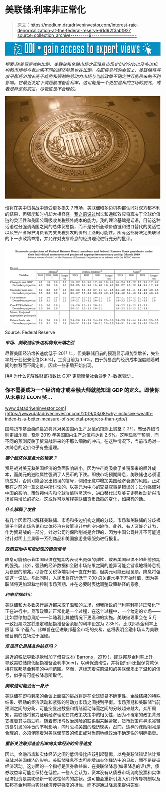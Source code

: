 # 美联储:利率非正常化

> 原文：<https://medium.datadriveninvestor.com/interest-rate-denormalization-at-the-federal-reserve-61d92f3abf92?source=collection_archive---------9----------------------->

[![](img/62436e5378c43597ca00543518c39ed9.png)](http://www.track.datadriveninvestor.com/1B9E)

*提要:随着贸易战的加剧，美联储和金融市场之间降息市场定价的分歧以及多边机构和市场参与者之间不同的经济前景也在加剧。在即将举行的会议上，美联储将寻求平衡经济增长高于趋势和强劲的劳动力市场与当前政策不确定性可能带来的不利影响。它最近决定下调超额准备金利率，这可能是一个更加温和的立场的前兆，或者是降息的前兆，尽管这是不合理的。*

![](img/fe13df96e030fa398a371a6e950f6d1f.png)

谁将在美中贸易战中遭受更多损失？市场、美联储和多边机构都认同对双方都不利的结果，但强度和时机却大相径庭。[我之前说过](https://medium.com/datadriveninvestor/u-s-china-trade-a-key-currency-view-b56bb76f9169)增长和通胀效应将取决于全球价值链的灵活性和美国公司吸收关税额外成本的能力。我的理论基础是话语，目前这种话语过分强调两国之间的总体贸易额，而不是分析全球价值链和进口替代的灵活性以及生产者保护消费者免受关税引发的价格上涨的可能性。所有这些将决定美联储的下一步政策举措，并允许对支撑降息的经济理论进行充分的批评。

![](img/ec7301aff9a5185bb3c4eb647f8ad7cd.png)

Source: Federal Reserve

***市场、美联储和多边机构有天壤之别***

尽管美国经济增长速度低于 2017 年，但美联储目前的预测显示趋势型增长，失业率处于创纪录低位(3.6%)，工资目前为 1.6%。由于贸易战的经济成本强度随着时间的推移而不同定价，因此一些矛盾开始出现。

[](https://www.datadriveninvestor.com/2019/03/08/why-inclusive-wealth-index-is-a-better-measure-of-societal-progress-than-gdp/) [## 为什么包容性财富指数比 GDP 更能衡量社会进步？-数据驱动…

### 你不需要成为一个经济奇才或金融大师就能知道 GDP 的定义。即使你从未拿过 ECON 奖…

www.datadriveninvestor.com](https://www.datadriveninvestor.com/2019/03/08/why-inclusive-wealth-index-is-a-better-measure-of-societal-progress-than-gdp/) 

国际货币基金组织最近将其对美国国内生产总值的预测上调至 2.3%，而世界银行则更加乐观，预测 2019 年美国国内生产总值将达到 2.6%。这明显高于预测，而不同的预测反映了贸易战带来的不那么细微的冲击。在这种情况下，当前市场对一次降息的定价似乎有些道理。

***哪个经济体是最大的输家？***

贸易战对美元和美国经济的负面影响较小，因为生产商吸收了关税带来的额外成本，而美元的避险属性强调了人民币的下跌。即使市场预期降息，美联储也必须谨慎应对，否则可能会发出错误的信号，例如无意中增加美国经济衰退的风险。正如我在之前的一篇文章中所讨论的，以美元为中心的交易叙事是错误的；过分强调对中国的影响，而忽视供应和全球价值链灵活性、进口替代以及美元走强推动新兴市场贸易增长的好处。这或许可以解释美联储货币政策的变化，如果有的话。

***什么解释了发散***

有几个因素可以解释美联储、市场和多边机构之间的分歧。市场和美联储的分歧根源于金融市场结果和实体经济在政策设计中的突出地位。此外，有人可能会认为，作为贸易战的一部分，针对公司的保险削减是合理的，因为中国公司并非不可能通过针对稀土金属等一系列商品和美国旅游业等服务进行报复。

***政策变动中可能出现的错误信号***

降息可能预示着中国经济在短期内表现出更强的弹性，或者美国经济不如此前预期的强劲。此外，强劲的经济数据和金融市场结果之间的差异可能会错误地将降息视为衰退的前兆。尽管在关税争端期间一直在升值，但美元可能已经见顶，降息将强调这一说法。与此同时，人民币将在远低于 7.00 的关键水平下开始升值，因为美联储将更加温和地控制市场预期，并在必要时表达调整政策路径的意愿。

***利率非规范化***

美联储和大多数央行最近都采取了温和的立场，但我所说的“*利率利率非正常化”*正在进行中。货币政策非正常化是一个过程，在这个过程中，一个给定的立场——比如暂停加息周期——伴随着比其他情况下更温和的实施。美联储理事会在 5 月一致投票决定将法定和超额准备金余额的利率设定为 2.35%，比联邦基金利率上限低 15 个基点。此举旨在促进联邦基金市场的交易，这将表明金融市场认为美联储目前的立场过于强硬。

***反规范化是降息的前兆吗？***

最近的税法导致提款增加了借贷成本( [Barrons，2019](https://www.barrons.com/articles/the-federal-reserves-latest-fix-might-not-keep-interest-rates-under-control-51557135900) )，即联邦基金利率上升，导致美联储降低超额准备金利率(ioer)，以确保流动性，并将银行间无担保贷款保持在联邦基金利率的中间范围。然而，这标志着先前温和的美联储发出了温和的信号，似乎有可能被降息所取代。

***美联储可能会出一身汗***

美联储在即将到来的会议上面临的挑战将是在全球贸易不确定性、金融结果的特殊结果、强劲的经济活动和紧张的劳动力市场之间找到平衡。市场预期和美联储当前预测之间的分歧，可能突显出数据和情绪驱动阵营之间的分歧越来越大。众所周知，美联储将努力证明经济理论在其政策决策中的相关性，因为不确定的政策背景支撑着其决策过程。随着市场与政治风险的联系越来越紧密，货币政策将寻求减轻贸易引发的冲击的不利影响，同时忽视美国的经济现实。然而，这样的保险削减是合理的，必须伴随着对美联储前景的修正或对当前地缘政治不确定性的明确指责。

***重新关注联邦基金利率向实体经济的传导速度***

因此，金融市场和实体经济之间的低信噪比应该引起警惕，以免美联储错误估计贸易战对美国经济的影响。美联储降息不太可能增加实体经济中的贷款，而不是提振经济活动。这方面的一个指标是债券收益率，在美联储降息(如果降息的话)后，债券收益率可能会保持在低位。一些人会认为，资本没有从债券市场流向股票和实体经济投资是美联储新一轮宽松倾向的症状。这可能会重新引发人们对传导机制以及联邦基金利率向实体经济传导强度的担忧，而不是通过降息来提供答案。
